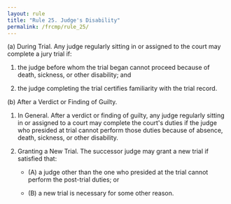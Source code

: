 ```yaml
---
layout: rule
title: "Rule 25. Judge's Disability"
permalink: /frcmp/rule_25/
---
```


(a) During Trial. Any judge regularly sitting in or assigned to the court may complete a jury trial if:


1. the judge before whom the trial began cannot proceed because of death, sickness, or other disability; and


2. the judge completing the trial certifies familiarity with the trial record.


(b) After a Verdict or Finding of Guilty.


1. In General. After a verdict or finding of guilty, any judge regularly sitting in or assigned to a court may complete the court's duties if the judge who presided at trial cannot perform those duties because of absence, death, sickness, or other disability.


2. Granting a New Trial. The successor judge may grant a new trial if satisfied that:


    - (A) a judge other than the one who presided at the trial cannot perform the post-trial duties; or


    - (B) a new trial is necessary for some other reason.
